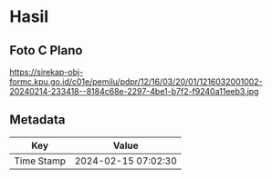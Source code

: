 # Hasil

## Foto C Plano

https://sirekap-obj-formc.kpu.go.id/c01e/pemilu/pdpr/12/16/03/20/01/1216032001002-20240214-233418--8184c68e-2297-4be1-b7f2-f9240a11eeb3.jpg


## Metadata

| Key        | Value               |
| ---------- | ------------------- |
| Time Stamp | 2024-02-15 07:02:30 |



